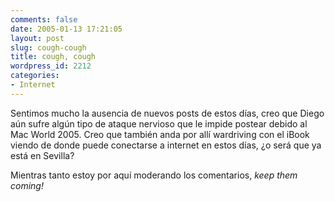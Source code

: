 ```yaml
---
comments: false
date: 2005-01-13 17:21:05
layout: post
slug: cough-cough
title: cough, cough
wordpress_id: 2212
categories:
- Internet
---
```


Sentimos mucho la ausencia de nuevos posts de estos días, creo que Diego aún sufre algún tipo de ataque nervioso que le impide postear debido al Mac World 2005. Creo que también anda por allí wardriving con el iBook viendo de donde puede conectarse a internet en estos días, ¿o será que ya está en Sevilla?





Mientras tanto estoy por aquí moderando los comentarios, _keep them coming!_




 
